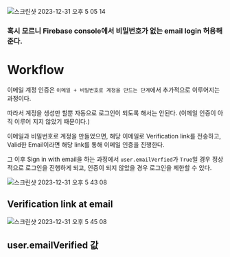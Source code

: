 
![스크린샷 2023-12-31 오후 5 05 14](https://github.com/jh0152park/Firebase-Recap/assets/118165975/e5a75a16-09c0-4241-836f-a18ecfd2244c)

### 혹시 모르니 Firebase console에서 비밀번호가 없는 email login 허용해준다.

# Workflow
이메일 계정 인증은 `이메일 + 비밀번호로 계정을 만드는 단계`에서 추가적으로 이루어지는 과정이다.

따라서 계정을 생성만 할뿐 자동으로 로그인이 되도록 해서는 안된다. (이메일 인증이 아직 이루어 지지 않았기 때문이다.)

이메일과 비밀번호로 계정을 만들었으면, 해당 이메일로 Verification link를 전송하고, Valid한 Email이라면 해당 link를 통해 이메일 인증을 진행한다.

그 이후 Sign in with email을 하는 과정에서 `user.emailVerfied`가 `True`일 경우 정상적으로 로그인을 진행하게 되고,
인증이 되지 않았을 경우 로그인을 제한할 수 있다.

![스크린샷 2023-12-31 오후 5 43 08](https://github.com/jh0152park/Firebase-Recap/assets/118165975/60f77827-1731-4974-a5ad-81c63c5fc14c)
## Verification link at email

![스크린샷 2023-12-31 오후 5 45 08](https://github.com/jh0152park/Firebase-Recap/assets/118165975/c2a08aff-e1c9-4fa7-9779-484f9837d0d9)
## user.emailVerified 값
